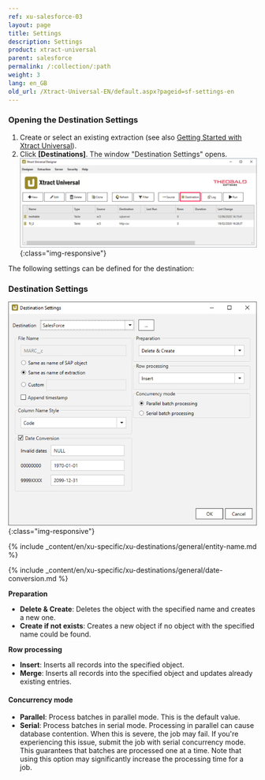 ```yaml
---
ref: xu-salesforce-03
layout: page
title: Settings
description: Settings
product: xtract-universal
parent: salesforce
permalink: /:collection/:path
weight: 3
lang: en_GB
old_url: /Xtract-Universal-EN/default.aspx?pageid=sf-settings-en
---
```

### Opening the Destination Settings
1. Create or select an existing extraction (see also [Getting Started with Xtract Universal](../../getting-started-xu/define-a-table-extraction)).
2. Click **[Destinations]**. The window "Destination Settings" opens.
![Destination-settings](/img/content/xu/xu_designer_destination.png){:class="img-responsive"}

The following settings can be defined for the destination:  

### Destination Settings


![sf-destination-settings3](/img/content/sf-destination-settings3.PNG){:class="img-responsive"}

{% include _content/en/xu-specific/xu-destinations/general/entity-name.md %}

{% include _content/en/xu-specific/xu-destinations/general/date-conversion.md %}

**Preparation**<br>
- **Delete & Create**: Deletes the object with the specified name and creates a new one.
- **Create if not exists**: Creates a new object if no object with the specified name could be found.

**Row processing**
- **Insert**: Inserts all records into the specified object.
- **Merge**: Inserts all records into the specified object and updates already existing entries.

#### Concurrency mode

- **Parallel**: Process batches in parallel mode. This is the default value.
- **Serial**: Process batches in serial mode. Processing in parallel can cause database contention. When this is severe, the job may fail. If you're experiencing this issue, submit the job with serial concurrency mode. This guarantees that batches are processed one at a time. Note that using this option may significantly increase the processing time for a job.
